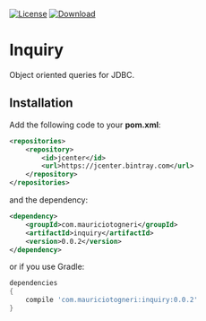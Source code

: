 [![License](https://img.shields.io/badge/license-MIT-green.svg)](https://github.com/mauriciotogneri/inquiry/blob/master/LICENSE.md)
[![Download](https://api.bintray.com/packages/mauriciotogneri/maven/inquiry/images/download.svg)](https://bintray.com/mauriciotogneri/maven/inquiry/_latestVersion)

# Inquiry
Object oriented queries for JDBC.

## Installation

Add the following code to your **pom.xml**:

```xml
<repositories>
    <repository>
        <id>jcenter</id>
        <url>https://jcenter.bintray.com</url>
    </repository>
</repositories>
```

and the dependency:

```xml
<dependency>
    <groupId>com.mauriciotogneri</groupId>
    <artifactId>inquiry</artifactId>
    <version>0.0.2</version>
</dependency>
```

or if you use Gradle:

```groovy
dependencies
{
    compile 'com.mauriciotogneri:inquiry:0.0.2'
}
```